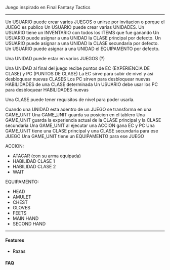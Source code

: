 Juego inspirado en Final Fantasy Tactics

<hr>

Un USUARIO puede crear varios JUEGOS o unirse por invitacion o porque el JUEGO es publico
Un USUARIO puede crear varias UNIDADES.
Un USUARIO tiene un INVENTARIO con todos los ITEMS que fue ganando
Un USUARIO puede asignar a una UNIDAD la CLASE principal por defecto.
Un USUARIO puede asignar a una UNIDAD la CLASE secundaria por defecto.
Un USUARIO puede asignar a una UNIDAD el EQUIPAMENTO por defecto.

Una UNIDAD puede estar en varios JUEGOS (?)

Una UNIDAD al final del juego recibe puntos de EC (EXPERIENCIA DE CLASE) y PC (PUNTOS DE CLASE)
La EC sirve para subir de nivel y asi desbloquear nuevas CLASES
Los PC sirven para desbloquear nuevas HABILIDADES de una CLASE determinada
Un USUARIO debe usar los PC para desbloquear HABILIDADES nuevas

Una CLASE puede tener requisitos de nivel para poder usarla.


Cuando una UNIDAD esta adentro de un JUEGO se transforma en una GAME_UNIT
Una GAME_UNIT guarda su posicion en el tablero
Una GAME_UNIT guarda la experiencia actual de la CLASE principal y la CLASE secundaria
Una GAME_UNIT al ejecutar una ACCION gana EC y PC
Una GAME_UNIT tiene una CLASE principal y una CLASE secundaria para ese JUEGO
Una GAME_UNIT tiene un EQUIPAMENTO para ese JUEGO

ACCION:
- ATACAR (con su arma equipada)
- HABILIDAD CLASE 1
- HABILIDAD CLASE 2
- WAIT


EQUIPAMENTO:
- HEAD
- AMULET
- CHEST
- GLOVES
- FEETS
- MAIN HAND
- SECOND HAND



<hr>
<h4>Features</h4>

- Razas


<h4>FAQ</h4>


